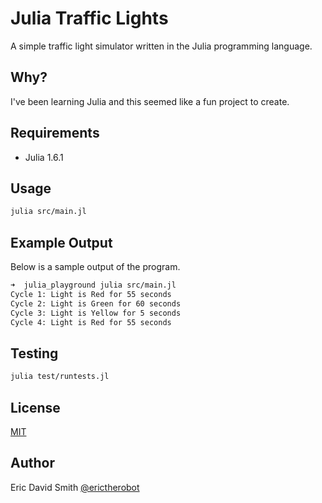 # Julia Traffic Lights

A simple traffic light simulator written in the Julia programming language.

## Why?

I've been learning Julia and this seemed like a fun project to create.

## Requirements

- Julia 1.6.1

## Usage

```bash
julia src/main.jl
```

## Example Output

Below is a sample output of the program.

```bash
➜  julia_playground julia src/main.jl
Cycle 1: Light is Red for 55 seconds
Cycle 2: Light is Green for 60 seconds
Cycle 3: Light is Yellow for 5 seconds
Cycle 4: Light is Red for 55 seconds
```

## Testing

```bash
julia test/runtests.jl
```

## License

[MIT](LICENSE)

## Author

Eric David Smith [@erictherobot](https://ericdavidsmith.com)
